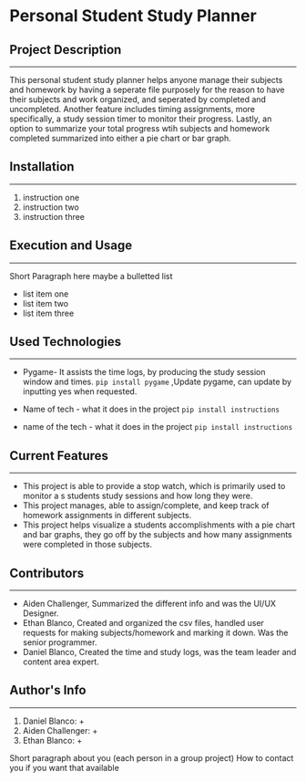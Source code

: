 
# Personal Student Study Planner

## Project Description
---
This personal student study planner helps anyone manage their subjects and homework by having a seperate file purposely for the reason to have their subjects and work organized, and seperated by completed and uncompleted. Another feature includes timing assignments, more specifically, a study session timer to monitor their progress. Lastly, an option to summarize your total progress wtih subjects and homework completed summarized into either a pie chart or bar graph.

## Installation
---
1. instruction one
2. instruction two
3. instruction three  

## Execution and Usage
---
Short Paragraph here maybe a bulletted list

+ list item one
+ list item two
+ list item three

## Used Technologies
---
+ Pygame- It assists the time logs, by producing the study session window and times.
`pip install pygame` ,Update pygame, can update by inputting yes when requested.
 
+ Name of tech - what it does in the project
`pip install instructions`

+ name of the tech - what it does in the project
`pip install instructions`  

## Current Features
---
+ This project is able to provide a stop watch, which is primarily used to monitor a s students study sessions and how long they were.
+ This project manages, able to assign/complete, and keep track of homework assignments in different subjects.
+ This project helps visualize a students accomplishments with a pie chart and bar graphs, they go off by the subjects and how many assignments were completed in those subjects.

## Contributors
---
+ Aiden Challenger, Summarized the different info and was the UI/UX Designer. 
+ Ethan Blanco, Created and organized the csv files, handled user requests for making subjects/homework and marking it down. Was the senior programmer. 
+ Daniel Blanco, Created the time and study logs, was the team leader and content area expert. 

## Author's Info
---
1. Daniel Blanco: 
   +
2. Aiden Challenger: 
   +
3. Ethan Blanco: 
   +

Short paragraph about you (each person in a group project)
How to contact you if you want that available  

